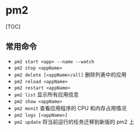 # pm2

[TOC]

## 常用命令

- `pm2 start <app> --name --watch`
- `pm2 stop <appName>`
- `pm2 delete [<appName>/all]` 删除列表中的应用
- `pm2 reload <appName>`
- `pm2 restart <appName>`
- `pm2 list` 显示所有应用信息
- `pm2 show <appName>`
- `pm2 monit` 查看应用程序的 CPU 和内存占用情况
- `pm2 logs [<appName>]`
- `pm2 update` 将当前运行的任务迁移到新版的 pm2 上
